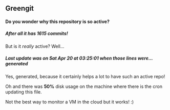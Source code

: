 ## Greengit

#### Do you wonder why this repository is so active?

##### After all it has 1615 commits!

But is it *really* active? Well...

##### Last update was on Sat Apr 20 at 03:25:01 when those lines were... generated

Yes, generated, because it certainly helps a lot to have such an active repo!

Oh and there was **50%** disk usage on the machine
where there is the cron updating this file.

Not the best way to monitor a VM in the cloud but it works! :)
